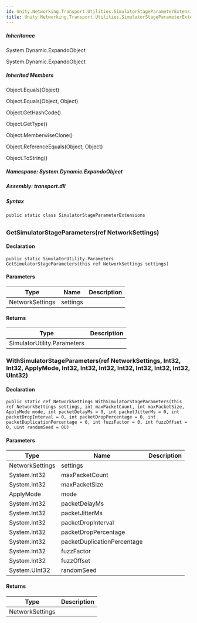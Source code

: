 ```yaml
---  
id: Unity.Networking.Transport.Utilities.SimulatorStageParameterExtensions  
title: Unity.Networking.Transport.Utilities.SimulatorStageParameterExtensions  
---
```


<div class="markdown level0 summary">

</div>

<div class="markdown level0 conceptual">

</div>

<div class="inheritance">

##### Inheritance

<div class="level0">

System.Dynamic.ExpandoObject

</div>

<div class="level1">

System.Dynamic.ExpandoObject

</div>

</div>

<div class="inheritedMembers">

##### Inherited Members

<div>

Object.Equals(Object)

</div>

<div>

Object.Equals(Object, Object)

</div>

<div>

Object.GetHashCode()

</div>

<div>

Object.GetType()

</div>

<div>

Object.MemberwiseClone()

</div>

<div>

Object.ReferenceEquals(Object, Object)

</div>

<div>

Object.ToString()

</div>

</div>

##### **Namespace**: System.Dynamic.ExpandoObject

##### **Assembly**: transport.dll

##### Syntax

``` lang-csharp
public static class SimulatorStageParameterExtensions
```

## 

### GetSimulatorStageParameters(ref NetworkSettings)

<div class="markdown level1 summary">

</div>

<div class="markdown level1 conceptual">

</div>

#### Declaration

``` lang-csharp
public static SimulatorUtility.Parameters GetSimulatorStageParameters(this ref NetworkSettings settings)
```

#### Parameters

| Type            | Name     | Description |
|-----------------|----------|-------------|
| NetworkSettings | settings |             |

#### Returns

| Type                        | Description |
|-----------------------------|-------------|
| SimulatorUtility.Parameters |             |

### WithSimulatorStageParameters(ref NetworkSettings, Int32, Int32, ApplyMode, Int32, Int32, Int32, Int32, Int32, Int32, Int32, UInt32)

<div class="markdown level1 summary">

</div>

<div class="markdown level1 conceptual">

</div>

#### Declaration

``` lang-csharp
public static ref NetworkSettings WithSimulatorStageParameters(this ref NetworkSettings settings, int maxPacketCount, int maxPacketSize, ApplyMode mode, int packetDelayMs = 0, int packetJitterMs = 0, int packetDropInterval = 0, int packetDropPercentage = 0, int packetDuplicationPercentage = 0, int fuzzFactor = 0, int fuzzOffset = 0, uint randomSeed = 0U)
```

#### Parameters

| Type            | Name                        | Description |
|-----------------|-----------------------------|-------------|
| NetworkSettings | settings                    |             |
| System.Int32    | maxPacketCount              |             |
| System.Int32    | maxPacketSize               |             |
| ApplyMode       | mode                        |             |
| System.Int32    | packetDelayMs               |             |
| System.Int32    | packetJitterMs              |             |
| System.Int32    | packetDropInterval          |             |
| System.Int32    | packetDropPercentage        |             |
| System.Int32    | packetDuplicationPercentage |             |
| System.Int32    | fuzzFactor                  |             |
| System.Int32    | fuzzOffset                  |             |
| System.UInt32   | randomSeed                  |             |

#### Returns

| Type            | Description |
|-----------------|-------------|
| NetworkSettings |             |
